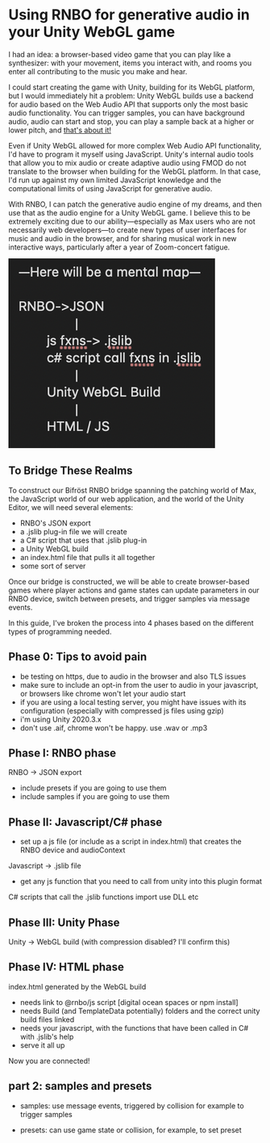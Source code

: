 # Using RNBO for generative audio in your Unity WebGL game


I had an idea: a browser-based video game that you can play like a synthesizer: with your movement, items you interact with, and rooms you enter all contributing to the music you make and hear. 

I could start creating the game with Unity, building for its WebGL platform, but I would immediately hit a problem: Unity WebGL builds use a backend for audio based on the Web Audio API that supports only the most basic audio functionality. You can trigger samples, you can have background audio, audio can start and stop, you can play a sample back at a higher or lower pitch, and [that's about it!](https://docs.unity3d.com/Manual/webgl-audio.html)

Even if Unity WebGL allowed for more complex Web Audio API functionality, I'd have to program it myself using JavaScript. Unity's internal audio tools that allow you to mix audio or create adaptive audio using FMOD do not translate to the browser when building for the WebGL platform. In that case, I'd run up against my own limited JavaScript knowledge and the computational limits of using JavaScript for generative audio.

With RNBO, I can patch the generative audio engine of my dreams, and then use that as the audio engine for a Unity WebGL game. I believe this to be extremely exciting due to our ability—especially as Max users who are not necessarily web developers—to create new types of user interfaces for music and audio in the browser, and for sharing musical work in new interactive ways, particularly after a year of Zoom-concert fatigue. 

![the unity/rnbo toolchain](img/map-placeholder.png)

## To Bridge These Realms

To construct our Bifröst RNBO bridge spanning the patching world of Max, the JavaScript world of our web application, and the world of the Unity Editor, we will need several elements:

- RNBO's JSON export
- a .jslib plug-in file we will create
- a C# script that uses that .jslib plug-in
- a Unity WebGL build
- an index.html file that pulls it all together
- some sort of server

Once our bridge is constructed, we will be able to create browser-based games where player actions and game states can update parameters in our RNBO device, switch between presets, and trigger samples via message events.

In this guide, I've broken the process into 4 phases based on the different types of programming needed.


## Phase 0: Tips to avoid pain

- be testing on https, due to audio in the browser and also TLS issues
- make sure to include an opt-in from the user to audio in your javascript, or browsers like chrome won't let your audio start
- if you are using a local testing server, you might have issues with its configuration (especially with compressed js files using gzip)
- i'm using Unity 2020.3.x
- don't use .aif, chrome won't be happy. use .wav or .mp3

## Phase I: RNBO phase

RNBO -> JSON export
- include presets if you are going to use them
- include samples if you are going to use them

## Phase II: Javascript/C# phase

- set up a js file (or include as a script in index.html) that creates the RNBO device and audioContext

Javascript -> .jslib file
- get any js function that you need to call from unity into this plugin format

C# scripts that call the .jslib functions import use DLL etc 

## Phase III: Unity Phase

Unity -> WebGL build (with compression disabled? I'll confirm this)

## Phase IV: HTML phase

index.html generated by the WebGL build
- needs link to @rnbo/js script [digital ocean spaces or npm install]
- needs Build (and TemplateData potentially) folders and the correct unity build files linked
- needs your javascript, with the functions that have been called in C# with .jslib's help
- serve it all up

Now you are connected!

## part 2: samples and presets

- samples: use message events, triggered by collision for example to trigger samples

- presets: can use game state or collision, for example, to set preset 